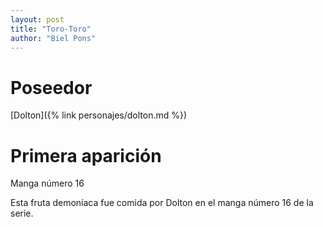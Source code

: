 ```yaml
---
layout: post
title: "Toro-Toro"
author: "Biel Pons"
---
```


# Poseedor

[Dolton]({% link personajes/dolton.md %})

# Primera aparición

Manga número 16

Esta fruta demoníaca fue comida por Dolton en el manga número 16 de la serie.